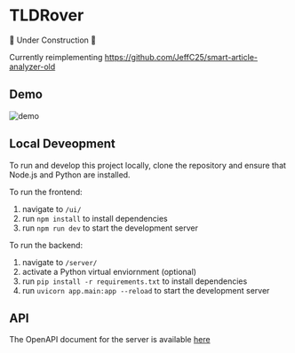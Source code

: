 # TLDRover
🚧 Under Construction 🚧

Currently reimplementing https://github.com/JeffC25/smart-article-analyzer-old

## Demo
![demo](https://github.com/JeffC25/tldrover/assets/34695547/de94b4f7-0fac-4dc5-acc5-baaa8367a933)

## Local Deveopment
To run and develop this project locally, clone the repository and ensure that Node.js and Python are installed.

To run the frontend: 
1. navigate to `/ui/`
2. run `npm install` to install dependencies
3. run `npm run dev` to start the development server

To run the backend: 
1. navigate to `/server/`
2. activate a Python virtual enviornment (optional)
3. run `pip install -r requirements.txt` to install dependencies
4. run `uvicorn app.main:app --reload` to start the development server

## API
The OpenAPI document for the server is available [here](https://github.com/JeffC25/tldrover/blob/main/oapi/openapi.yaml)
